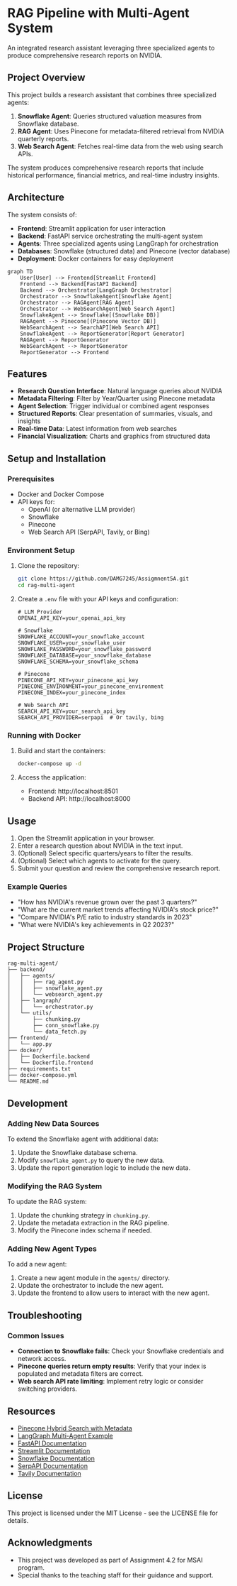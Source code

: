 # RAG Pipeline with Multi-Agent System

An integrated research assistant leveraging three specialized agents to produce comprehensive research reports on NVIDIA.

## Project Overview

This project builds a research assistant that combines three specialized agents:

1. **Snowflake Agent**: Queries structured valuation measures from Snowflake database.
2. **RAG Agent**: Uses Pinecone for metadata-filtered retrieval from NVIDIA quarterly reports.
3. **Web Search Agent**: Fetches real-time data from the web using search APIs.

The system produces comprehensive research reports that include historical performance, financial metrics, and real-time industry insights.

## Architecture

The system consists of:

- **Frontend**: Streamlit application for user interaction
- **Backend**: FastAPI service orchestrating the multi-agent system
- **Agents**: Three specialized agents using LangGraph for orchestration
- **Databases**: Snowflake (structured data) and Pinecone (vector database)
- **Deployment**: Docker containers for easy deployment

```mermaid
graph TD
    User[User] --> Frontend[Streamlit Frontend]
    Frontend --> Backend[FastAPI Backend]
    Backend --> Orchestrator[LangGraph Orchestrator]
    Orchestrator --> SnowflakeAgent[Snowflake Agent]
    Orchestrator --> RAGAgent[RAG Agent]
    Orchestrator --> WebSearchAgent[Web Search Agent]
    SnowflakeAgent --> Snowflake[(Snowflake DB)]
    RAGAgent --> Pinecone[(Pinecone Vector DB)]
    WebSearchAgent --> SearchAPI[Web Search API]
    SnowflakeAgent --> ReportGenerator[Report Generator]
    RAGAgent --> ReportGenerator
    WebSearchAgent --> ReportGenerator
    ReportGenerator --> Frontend
```

## Features

- **Research Question Interface**: Natural language queries about NVIDIA
- **Metadata Filtering**: Filter by Year/Quarter using Pinecone metadata
- **Agent Selection**: Trigger individual or combined agent responses
- **Structured Reports**: Clear presentation of summaries, visuals, and insights
- **Real-time Data**: Latest information from web searches
- **Financial Visualization**: Charts and graphics from structured data

## Setup and Installation

### Prerequisites

- Docker and Docker Compose
- API keys for:
  - OpenAI (or alternative LLM provider)
  - Snowflake
  - Pinecone
  - Web Search API (SerpAPI, Tavily, or Bing)

### Environment Setup

1. Clone the repository:
   ```bash
   git clone https://github.com/DAMG7245/Assigmnent5A.git
   cd rag-multi-agent
   ```

2. Create a `.env` file with your API keys and configuration:
   ```
   # LLM Provider
   OPENAI_API_KEY=your_openai_api_key
   
   # Snowflake
   SNOWFLAKE_ACCOUNT=your_snowflake_account
   SNOWFLAKE_USER=your_snowflake_user
   SNOWFLAKE_PASSWORD=your_snowflake_password
   SNOWFLAKE_DATABASE=your_snowflake_database
   SNOWFLAKE_SCHEMA=your_snowflake_schema
   
   # Pinecone
   PINECONE_API_KEY=your_pinecone_api_key
   PINECONE_ENVIRONMENT=your_pinecone_environment
   PINECONE_INDEX=your_pinecone_index
   
   # Web Search API
   SEARCH_API_KEY=your_search_api_key
   SEARCH_API_PROVIDER=serpapi  # Or tavily, bing
   ```

### Running with Docker

1. Build and start the containers:
   ```bash
   docker-compose up -d
   ```

2. Access the application:
   - Frontend: http://localhost:8501
   - Backend API: http://localhost:8000

## Usage

1. Open the Streamlit application in your browser.
2. Enter a research question about NVIDIA in the text input.
3. (Optional) Select specific quarters/years to filter the results.
4. (Optional) Select which agents to activate for the query.
5. Submit your question and review the comprehensive research report.

### Example Queries

- "How has NVIDIA's revenue grown over the past 3 quarters?"
- "What are the current market trends affecting NVIDIA's stock price?"
- "Compare NVIDIA's P/E ratio to industry standards in 2023"
- "What were NVIDIA's key achievements in Q2 2023?"

## Project Structure

```
rag-multi-agent/
├── backend/
│   ├── agents/
│   │   ├── rag_agent.py
│   │   ├── snowflake_agent.py
│   │   └── websearch_agent.py
│   ├── langraph/
│   │   └── orchestrator.py
│   └── utils/
│       ├── chunking.py
│       ├── conn_snowflake.py
│       └── data_fetch.py
├── frontend/
│   └── app.py
├── docker/
│   ├── Dockerfile.backend
│   └── Dockerfile.frontend
├── requirements.txt
├── docker-compose.yml
└── README.md
```

## Development

### Adding New Data Sources

To extend the Snowflake agent with additional data:

1. Update the Snowflake database schema.
2. Modify `snowflake_agent.py` to query the new data.
3. Update the report generation logic to include the new data.

### Modifying the RAG System

To update the RAG system:

1. Update the chunking strategy in `chunking.py`.
2. Update the metadata extraction in the RAG pipeline.
3. Modify the Pinecone index schema if needed.

### Adding New Agent Types

To add a new agent:

1. Create a new agent module in the `agents/` directory.
2. Update the orchestrator to include the new agent.
3. Update the frontend to allow users to interact with the new agent.

## Troubleshooting

### Common Issues

- **Connection to Snowflake fails**: Check your Snowflake credentials and network access.
- **Pinecone queries return empty results**: Verify that your index is populated and metadata filters are correct.
- **Web search API rate limiting**: Implement retry logic or consider switching providers.

## Resources

- [Pinecone Hybrid Search with Metadata](https://docs.pinecone.io/docs/hybrid-search)
- [LangGraph Multi-Agent Example](https://langchain-ai.github.io/langgraph/getting-started/multi-agent/)
- [FastAPI Documentation](https://fastapi.tiangolo.com/)
- [Streamlit Documentation](https://docs.streamlit.io/)
- [Snowflake Documentation](https://docs.snowflake.com/)
- [SerpAPI Documentation](https://serpapi.com/docs)
- [Tavily Documentation](https://docs.tavily.com/)

## License

This project is licensed under the MIT License - see the LICENSE file for details.

## Acknowledgments

- This project was developed as part of Assignment 4.2 for MSAI program.
- Special thanks to the teaching staff for their guidance and support.

